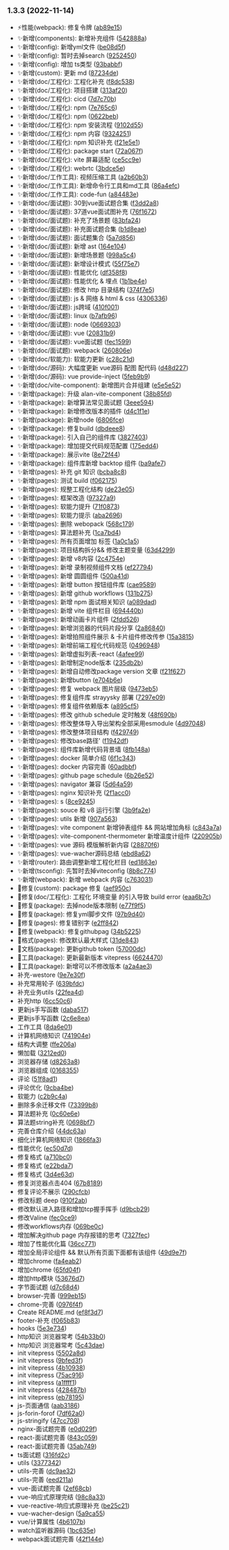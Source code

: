 ## <small>1.3.3 (2022-11-14)</small>

* ⚡️性能(webpack): 修复令牌 ([ab89e15](https://github.com/2401345934/vite-press/commit/ab89e15))
* ✨新增(components): 新增补充组件 ([542888a](https://github.com/2401345934/vite-press/commit/542888a))
* ✨新增(config): 新增yml文件 ([be08d5f](https://github.com/2401345934/vite-press/commit/be08d5f))
* ✨新增(config): 暂时去掉search ([9252450](https://github.com/2401345934/vite-press/commit/9252450))
* ✨新增(config): 增加 ts类型 ([93babbf](https://github.com/2401345934/vite-press/commit/93babbf))
* ✨新增(custom): 更新 md ([87234de](https://github.com/2401345934/vite-press/commit/87234de))
* ✨新增(doc/工程化): 工程化补充 ([f8dc538](https://github.com/2401345934/vite-press/commit/f8dc538))
* ✨新增(doc/工程化): 项目搭建 ([313af20](https://github.com/2401345934/vite-press/commit/313af20))
* ✨新增(doc/工程化): cicd ([7d7c70b](https://github.com/2401345934/vite-press/commit/7d7c70b))
* ✨新增(doc/工程化): npm ([7e765c6](https://github.com/2401345934/vite-press/commit/7e765c6))
* ✨新增(doc/工程化): npm ([0622beb](https://github.com/2401345934/vite-press/commit/0622beb))
* ✨新增(doc/工程化): npm 安装流程 ([9102d55](https://github.com/2401345934/vite-press/commit/9102d55))
* ✨新增(doc/工程化): npm 内容 ([9324251](https://github.com/2401345934/vite-press/commit/9324251))
* ✨新增(doc/工程化): npm 知识补充 ([f21e5e1](https://github.com/2401345934/vite-press/commit/f21e5e1))
* ✨新增(doc/工程化): package start ([72a067f](https://github.com/2401345934/vite-press/commit/72a067f))
* ✨新增(doc/工程化): vite 屏幕适配 ([ce5cc9e](https://github.com/2401345934/vite-press/commit/ce5cc9e))
* ✨新增(doc/工程化): webrtc ([3bdce5e](https://github.com/2401345934/vite-press/commit/3bdce5e))
* ✨新增(doc/工作工具): 视频压缩工具 ([a2b60b3](https://github.com/2401345934/vite-press/commit/a2b60b3))
* ✨新增(doc/工作工具): 新增命令行工具和md工具 ([86a4efc](https://github.com/2401345934/vite-press/commit/86a4efc))
* ✨新增(doc/工作工具): code-fun ([a84483e](https://github.com/2401345934/vite-press/commit/a84483e))
* ✨新增(doc/面试题): 30到vue面试题合集 ([f3dd2a8](https://github.com/2401345934/vite-press/commit/f3dd2a8))
* ✨新增(doc/面试题): 37道vue面试图补充 ([76f1672](https://github.com/2401345934/vite-press/commit/76f1672))
* ✨新增(doc/面试题): 补充了场景题 ([83bfa24](https://github.com/2401345934/vite-press/commit/83bfa24))
* ✨新增(doc/面试题): 补充面试题合集 ([b1d8eae](https://github.com/2401345934/vite-press/commit/b1d8eae))
* ✨新增(doc/面试题): 面试题集合 ([5a7d856](https://github.com/2401345934/vite-press/commit/5a7d856))
* ✨新增(doc/面试题): 新增 ast ([164e104](https://github.com/2401345934/vite-press/commit/164e104))
* ✨新增(doc/面试题): 新增场景题 ([998a5c4](https://github.com/2401345934/vite-press/commit/998a5c4))
* ✨新增(doc/面试题): 新增设计模式 ([55f75e7](https://github.com/2401345934/vite-press/commit/55f75e7))
* ✨新增(doc/面试题): 性能优化 ([df358f8](https://github.com/2401345934/vite-press/commit/df358f8))
* ✨新增(doc/面试题): 性能优化 \& 埋点 ([1b1be4e](https://github.com/2401345934/vite-press/commit/1b1be4e))
* ✨新增(doc/面试题): 修改 http 目录结构 ([374f7e5](https://github.com/2401345934/vite-press/commit/374f7e5))
* ✨新增(doc/面试题): js \& 网络 \& html \& css ([4306336](https://github.com/2401345934/vite-press/commit/4306336))
* ✨新增(doc/面试题): js跨域 ([410f001](https://github.com/2401345934/vite-press/commit/410f001))
* ✨新增(doc/面试题): linux ([b7afb96](https://github.com/2401345934/vite-press/commit/b7afb96))
* ✨新增(doc/面试题): node ([0669303](https://github.com/2401345934/vite-press/commit/0669303))
* ✨新增(doc/面试题): vue ([20831b9](https://github.com/2401345934/vite-press/commit/20831b9))
* ✨新增(doc/面试题): vue面试题 ([fec1599](https://github.com/2401345934/vite-press/commit/fec1599))
* ✨新增(doc/面试题): webpack ([260806e](https://github.com/2401345934/vite-press/commit/260806e))
* ✨新增(doc/软能力): 软能力更新 ([c28c21d](https://github.com/2401345934/vite-press/commit/c28c21d))
* ✨新增(doc/源码): 大幅度更新 vue源码 配图 配代码 ([d48d227](https://github.com/2401345934/vite-press/commit/d48d227))
* ✨新增(doc/源码): vue provide-inject ([5feb9b9](https://github.com/2401345934/vite-press/commit/5feb9b9))
* ✨新增(doc/vite-component): 新增图片合并组建 ([e5e5e52](https://github.com/2401345934/vite-press/commit/e5e5e52))
* ✨新增(package): 升级 alan-vite-component ([38b85fd](https://github.com/2401345934/vite-press/commit/38b85fd))
* ✨新增(package): 新增算法常见面试题 ([3eee594](https://github.com/2401345934/vite-press/commit/3eee594))
* ✨新增(package): 新增修改版本的插件 ([d4c1f1e](https://github.com/2401345934/vite-press/commit/d4c1f1e))
* ✨新增(package): 新增node ([6806fce](https://github.com/2401345934/vite-press/commit/6806fce))
* ✨新增(package): 修复build ([dbdeee8](https://github.com/2401345934/vite-press/commit/dbdeee8))
* ✨新增(package): 引入自己的组件库 ([3827403](https://github.com/2401345934/vite-press/commit/3827403))
* ✨新增(package): 增加提交代码规范配置 ([175edd4](https://github.com/2401345934/vite-press/commit/175edd4))
* ✨新增(package): 展示vite ([8e72f44](https://github.com/2401345934/vite-press/commit/8e72f44))
* ✨新增(package): 组件库新增 backtop 组件 ([ba9afe7](https://github.com/2401345934/vite-press/commit/ba9afe7))
* ✨新增(pages): 补充 git 知识 ([bcba8c8](https://github.com/2401345934/vite-press/commit/bcba8c8))
* ✨新增(pages): 测试 build ([f062175](https://github.com/2401345934/vite-press/commit/f062175))
* ✨新增(pages): 规整工程化结构 ([de23e05](https://github.com/2401345934/vite-press/commit/de23e05))
* ✨新增(pages): 框架改造 ([97327a9](https://github.com/2401345934/vite-press/commit/97327a9))
* ✨新增(pages): 软能力提升 ([71f0873](https://github.com/2401345934/vite-press/commit/71f0873))
* ✨新增(pages): 软能力提示 ([aba2696](https://github.com/2401345934/vite-press/commit/aba2696))
* ✨新增(pages): 删除 webopack ([568c179](https://github.com/2401345934/vite-press/commit/568c179))
* ✨新增(pages): 算法题补充 ([1ca7bd4](https://github.com/2401345934/vite-press/commit/1ca7bd4))
* ✨新增(pages): 所有页面增加 标签 ([1a0c1a5](https://github.com/2401345934/vite-press/commit/1a0c1a5))
* ✨新增(pages): 项目结构拆分\&\& 修改主题变量 ([63d4299](https://github.com/2401345934/vite-press/commit/63d4299))
* ✨新增(pages): 新增  v8内容 ([2c4754e](https://github.com/2401345934/vite-press/commit/2c4754e))
* ✨新增(pages): 新增 录制视频组件文档 ([ef27794](https://github.com/2401345934/vite-press/commit/ef27794))
* ✨新增(pages): 新增 圆圆组件 ([500a41d](https://github.com/2401345934/vite-press/commit/500a41d))
* ✨新增(pages): 新增 button 按钮组件库 ([cae9589](https://github.com/2401345934/vite-press/commit/cae9589))
* ✨新增(pages): 新增 github workflows ([131b275](https://github.com/2401345934/vite-press/commit/131b275))
* ✨新增(pages): 新增 npm 面试相关知识 ([a089dad](https://github.com/2401345934/vite-press/commit/a089dad))
* ✨新增(pages): 新增 vite 组件栏目 ([694440b](https://github.com/2401345934/vite-press/commit/694440b))
* ✨新增(pages): 新增动画卡片组件 ([2fdd526](https://github.com/2401345934/vite-press/commit/2fdd526))
* ✨新增(pages): 新增浏览器的代码片段分享 ([2a86840](https://github.com/2401345934/vite-press/commit/2a86840))
* ✨新增(pages): 新增拍照组件展示 \& 卡片组件修改传参 ([15a3815](https://github.com/2401345934/vite-press/commit/15a3815))
* ✨新增(pages): 新增前端工程化代码规范 ([0496948](https://github.com/2401345934/vite-press/commit/0496948))
* ✨新增(pages): 新增虚拟列表-react ([4afee99](https://github.com/2401345934/vite-press/commit/4afee99))
* ✨新增(pages): 新增制定node版本 ([235db2b](https://github.com/2401345934/vite-press/commit/235db2b))
* ✨新增(pages): 新增自动修改package version 文章 ([f21f627](https://github.com/2401345934/vite-press/commit/f21f627))
* ✨新增(pages): 新增button ([e704b6e](https://github.com/2401345934/vite-press/commit/e704b6e))
* ✨新增(pages): 修复 webpack 图片层级 ([9473eb5](https://github.com/2401345934/vite-press/commit/9473eb5))
* ✨新增(pages): 修复组件库 strayysky 部署 ([7297e09](https://github.com/2401345934/vite-press/commit/7297e09))
* ✨新增(pages): 修复组件依赖版本 ([a895cf5](https://github.com/2401345934/vite-press/commit/a895cf5))
* ✨新增(pages): 修改 github  schedule 定时触发 ([48f690b](https://github.com/2401345934/vite-press/commit/48f690b))
* ✨新增(pages): 修改整体导入导出架构全部采用esmodule ([4d97048](https://github.com/2401345934/vite-press/commit/4d97048))
* ✨新增(pages): 修改整体项目结构 ([f429749](https://github.com/2401345934/vite-press/commit/f429749))
* ✨新增(pages): 修改base路径' ([f1942df](https://github.com/2401345934/vite-press/commit/f1942df))
* ✨新增(pages): 组件库新增代码背景墙 ([8fb148a](https://github.com/2401345934/vite-press/commit/8fb148a))
* ✨新增(pages): docker 简单介绍 ([6f1c343](https://github.com/2401345934/vite-press/commit/6f1c343))
* ✨新增(pages): docker 内容完善 ([60adbbf](https://github.com/2401345934/vite-press/commit/60adbbf))
* ✨新增(pages): github page schedule ([6b26e52](https://github.com/2401345934/vite-press/commit/6b26e52))
* ✨新增(pages): navigator 兼容 ([5d64a59](https://github.com/2401345934/vite-press/commit/5d64a59))
* ✨新增(pages): nginx 知识补充 ([2f1acc0](https://github.com/2401345934/vite-press/commit/2f1acc0))
* ✨新增(pages): s ([8ce9245](https://github.com/2401345934/vite-press/commit/8ce9245))
* ✨新增(pages): souce 和 v8 运行引擎 ([3b9fa2e](https://github.com/2401345934/vite-press/commit/3b9fa2e))
* ✨新增(pages): utils 新增 ([907a563](https://github.com/2401345934/vite-press/commit/907a563))
* ✨新增(pages): vite component 新增钟表组件 \&\& 网站增加角标 ([c843a7a](https://github.com/2401345934/vite-press/commit/c843a7a))
* ✨新增(pages): vite-component-thermometer 新增温度计组件 ([220905b](https://github.com/2401345934/vite-press/commit/220905b))
* ✨新增(pages): vue 源码 模版解析新内容 ([28870f6](https://github.com/2401345934/vite-press/commit/28870f6))
* ✨新增(pages): vue-wacher源码总结 ([ebd8a62](https://github.com/2401345934/vite-press/commit/ebd8a62))
* ✨新增(router): 路由调整新增工程化栏目 ([ed1863e](https://github.com/2401345934/vite-press/commit/ed1863e))
* ✨新增(tsconfig): 先暂时去掉viteconfig ([8b8c774](https://github.com/2401345934/vite-press/commit/8b8c774))
* ✨新增(webpack): 新增 webpack 内容 ([c763031](https://github.com/2401345934/vite-press/commit/c763031))
* 🐛修复(custom): package 修复 ([aef950c](https://github.com/2401345934/vite-press/commit/aef950c))
* 🐛修复(doc/工程化): 工程化 环境变量 的引入导致 build error ([eaa6b7c](https://github.com/2401345934/vite-press/commit/eaa6b7c))
* 🐛修复(package): 去掉node版本限制 ([e77f9f5](https://github.com/2401345934/vite-press/commit/e77f9f5))
* 🐛修复(package): 修复yml脚步文件 ([97b9d40](https://github.com/2401345934/vite-press/commit/97b9d40))
* 🐛修复(pages): 修复错别字 ([e2ff842](https://github.com/2401345934/vite-press/commit/e2ff842))
* 🐛修复(webpack): 修复githubpag ([34b5225](https://github.com/2401345934/vite-press/commit/34b5225))
* 💄格式(pages): 修改默认最大样式 ([31de843](https://github.com/2401345934/vite-press/commit/31de843))
* 📝文档(package): 更新github token ([57000dc](https://github.com/2401345934/vite-press/commit/57000dc))
* 🔧工具(package): 更新最新版本 vitepress ([6624470](https://github.com/2401345934/vite-press/commit/6624470))
* 🔧工具(package): 新增可以不修改版本 ([a2a4ae3](https://github.com/2401345934/vite-press/commit/a2a4ae3))
* 补充-westore ([9e7e30f](https://github.com/2401345934/vite-press/commit/9e7e30f))
* 补充常用轮子 ([639bfdc](https://github.com/2401345934/vite-press/commit/639bfdc))
* 补充业务utils ([22fea4d](https://github.com/2401345934/vite-press/commit/22fea4d))
* 补充http ([6cc50c6](https://github.com/2401345934/vite-press/commit/6cc50c6))
* 更新js手写函数 ([daba517](https://github.com/2401345934/vite-press/commit/daba517))
* 更新js手写函数 ([2c6e8ea](https://github.com/2401345934/vite-press/commit/2c6e8ea))
* 工作工具 ([8da6e01](https://github.com/2401345934/vite-press/commit/8da6e01))
* 计算机网络知识 ([741904e](https://github.com/2401345934/vite-press/commit/741904e))
* 结构大调整 ([ffe206a](https://github.com/2401345934/vite-press/commit/ffe206a))
* 懒加载 ([3212ed0](https://github.com/2401345934/vite-press/commit/3212ed0))
* 浏览器存储 ([d8263a8](https://github.com/2401345934/vite-press/commit/d8263a8))
* 浏览器组成 ([0168355](https://github.com/2401345934/vite-press/commit/0168355))
* 评论 ([51f8ad1](https://github.com/2401345934/vite-press/commit/51f8ad1))
* 评论优化 ([9cba4be](https://github.com/2401345934/vite-press/commit/9cba4be))
* 软能力 ([c2b9c4a](https://github.com/2401345934/vite-press/commit/c2b9c4a))
* 删除多余迁移文件 ([73399b8](https://github.com/2401345934/vite-press/commit/73399b8))
* 算法题补充 ([0c60e6e](https://github.com/2401345934/vite-press/commit/0c60e6e))
* 算法题string补充 ([0698bf7](https://github.com/2401345934/vite-press/commit/0698bf7))
* 完善仓库介绍 ([44dc63a](https://github.com/2401345934/vite-press/commit/44dc63a))
* 细化计算机网络知识 ([1866fa3](https://github.com/2401345934/vite-press/commit/1866fa3))
* 性能优化 ([ec50d7d](https://github.com/2401345934/vite-press/commit/ec50d7d))
* 修复格式 ([a710bc0](https://github.com/2401345934/vite-press/commit/a710bc0))
* 修复格式 ([e22bda7](https://github.com/2401345934/vite-press/commit/e22bda7))
* 修复格式 ([3d4e63d](https://github.com/2401345934/vite-press/commit/3d4e63d))
* 修复浏览器点击404 ([67b8189](https://github.com/2401345934/vite-press/commit/67b8189))
* 修复评论不展示 ([290cfcb](https://github.com/2401345934/vite-press/commit/290cfcb))
* 修改标题 deep ([910f2ab](https://github.com/2401345934/vite-press/commit/910f2ab))
* 修改默认进入路径和增加tcp握手挥手 ([d9bcb29](https://github.com/2401345934/vite-press/commit/d9bcb29))
* 修改Valine ([fec0ce9](https://github.com/2401345934/vite-press/commit/fec0ce9))
* 修改workflows内存 ([069be0c](https://github.com/2401345934/vite-press/commit/069be0c))
* 增加解决github page 内存报错的思考 ([7327fec](https://github.com/2401345934/vite-press/commit/7327fec))
* 增加了性能优化篇 ([36cc771](https://github.com/2401345934/vite-press/commit/36cc771))
* 增加全局评论组件 && 默认所有页面下面都有该组件 ([49d9e7f](https://github.com/2401345934/vite-press/commit/49d9e7f))
* 增加chrome ([fa4eab2](https://github.com/2401345934/vite-press/commit/fa4eab2))
* 增加chrome ([65fd04f](https://github.com/2401345934/vite-press/commit/65fd04f))
* 增加http模块 ([53676d7](https://github.com/2401345934/vite-press/commit/53676d7))
* 字节面试题 ([d7c68d4](https://github.com/2401345934/vite-press/commit/d7c68d4))
* browser-完善 ([999eb15](https://github.com/2401345934/vite-press/commit/999eb15))
* chrome-完善 ([0976f4f](https://github.com/2401345934/vite-press/commit/0976f4f))
* Create README.md ([ef8f3d7](https://github.com/2401345934/vite-press/commit/ef8f3d7))
* footer-补充 ([f065b83](https://github.com/2401345934/vite-press/commit/f065b83))
* hooks ([5e3e734](https://github.com/2401345934/vite-press/commit/5e3e734))
* http知识 浏览器常考 ([54b33b0](https://github.com/2401345934/vite-press/commit/54b33b0))
* http知识 浏览器常考 ([5c43dae](https://github.com/2401345934/vite-press/commit/5c43dae))
* init vitepress ([5502a8d](https://github.com/2401345934/vite-press/commit/5502a8d))
* init vitepress ([9bfed3f](https://github.com/2401345934/vite-press/commit/9bfed3f))
* init vitepress ([4b10938](https://github.com/2401345934/vite-press/commit/4b10938))
* init vitepress ([75ac916](https://github.com/2401345934/vite-press/commit/75ac916))
* init vitepress ([a1ffff1](https://github.com/2401345934/vite-press/commit/a1ffff1))
* init vitepress ([428487b](https://github.com/2401345934/vite-press/commit/428487b))
* init vitepress ([eb78195](https://github.com/2401345934/vite-press/commit/eb78195))
* js-页面通信 ([aab3186](https://github.com/2401345934/vite-press/commit/aab3186))
* js-forin-forof ([7df62a0](https://github.com/2401345934/vite-press/commit/7df62a0))
* js-stringify ([47cc708](https://github.com/2401345934/vite-press/commit/47cc708))
* nginx-面试题完善 ([e0d029f](https://github.com/2401345934/vite-press/commit/e0d029f))
* react-面试题完善 ([843c059](https://github.com/2401345934/vite-press/commit/843c059))
* react-面试题完善 ([35ab749](https://github.com/2401345934/vite-press/commit/35ab749))
* ts面试题 ([316fd2c](https://github.com/2401345934/vite-press/commit/316fd2c))
* utils ([3377342](https://github.com/2401345934/vite-press/commit/3377342))
* utils-完善 ([dc9ae32](https://github.com/2401345934/vite-press/commit/dc9ae32))
* utils-完善 ([eed211a](https://github.com/2401345934/vite-press/commit/eed211a))
* vue-面试题完善 ([2ef68cb](https://github.com/2401345934/vite-press/commit/2ef68cb))
* vue-响应式原理完结 ([98c8a33](https://github.com/2401345934/vite-press/commit/98c8a33))
* vue-reactive-响应式原理补充 ([be25c21](https://github.com/2401345934/vite-press/commit/be25c21))
* vue-wacher-design ([5a9ca55](https://github.com/2401345934/vite-press/commit/5a9ca55))
* vue/计算属性 ([4b6107b](https://github.com/2401345934/vite-press/commit/4b6107b))
* watch监听器源码 ([1bc635e](https://github.com/2401345934/vite-press/commit/1bc635e))
* webpack面试题完善 ([42f144e](https://github.com/2401345934/vite-press/commit/42f144e))



